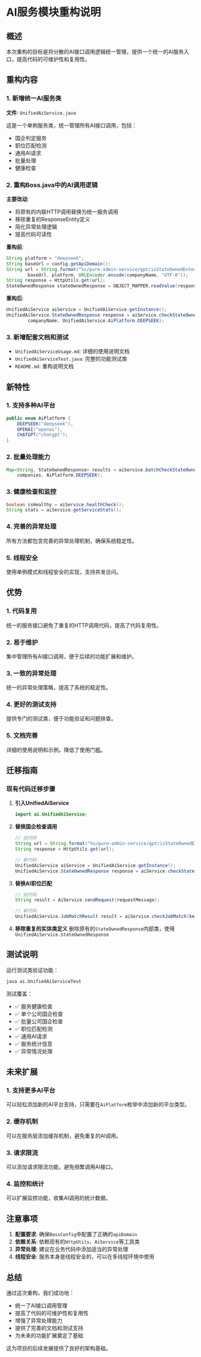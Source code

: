 # AI服务模块重构说明

## 概述

本次重构的目标是将分散的AI接口调用逻辑统一管理，提供一个统一的AI服务入口，提高代码的可维护性和复用性。

## 重构内容

### 1. 新增统一AI服务类

**文件**: `UnifiedAiService.java`

这是一个单例服务类，统一管理所有AI接口调用，包括：
- 国企判定服务
- 职位匹配检测
- 通用AI请求
- 批量处理
- 健康检查

### 2. 重构Boss.java中的AI调用逻辑

**主要改动**:
- 将原有的内联HTTP调用替换为统一服务调用
- 移除重复的ResponseEntity定义
- 简化异常处理逻辑
- 提高代码可读性

**重构前**:
```java
String platform = "deepseek";
String baseUrl = config.getApiDomain();
String url = String.format("%s/pure-admin-service/gpt/isStateOwnedEnterprise/%s?companyName=%s",
        baseUrl, platform, URLEncoder.encode(companyName, "UTF-8"));
String response = HttpUtils.get(url);
StateOwnedResponse stateOwnedResponse = OBJECT_MAPPER.readValue(response, StateOwnedResponse.class);
```

**重构后**:
```java
UnifiedAiService aiService = UnifiedAiService.getInstance();
UnifiedAiService.StateOwnedResponse response = aiService.checkStateOwnedEnterprise(
        companyName, UnifiedAiService.AiPlatform.DEEPSEEK);
```

### 3. 新增配套文档和测试

- `UnifiedAiServiceUsage.md`: 详细的使用说明文档
- `UnifiedAiServiceTest.java`: 完整的功能测试类
- `README.md`: 重构说明文档

## 新特性

### 1. 支持多种AI平台
```java
public enum AiPlatform {
    DEEPSEEK("deepseek"),
    OPENAI("openai"),
    CHATGPT("chatgpt");
}
```

### 2. 批量处理能力
```java
Map<String, StateOwnedResponse> results = aiService.batchCheckStateOwnedEnterprise(
    companies, AiPlatform.DEEPSEEK);
```

### 3. 健康检查和监控
```java
boolean isHealthy = aiService.healthCheck();
String stats = aiService.getServiceStats();
```

### 4. 完善的异常处理
所有方法都包含完善的异常处理机制，确保系统稳定性。

### 5. 线程安全
使用单例模式和线程安全的实现，支持并发访问。

## 优势

### 1. 代码复用
统一的服务接口避免了重复的HTTP调用代码，提高了代码复用性。

### 2. 易于维护
集中管理所有AI接口调用，便于后续的功能扩展和维护。

### 3. 一致的异常处理
统一的异常处理策略，提高了系统的稳定性。

### 4. 更好的测试支持
提供专门的测试类，便于功能验证和问题排查。

### 5. 文档完善
详细的使用说明和示例，降低了使用门槛。

## 迁移指南

### 现有代码迁移步骤

1. **引入UnifiedAiService**
   ```java
   import ai.UnifiedAiService;
   ```

2. **替换国企检查调用**
   ```java
   // 旧代码
   String url = String.format("%s/pure-admin-service/gpt/isStateOwnedEnterprise/%s?companyName=%s", ...);
   String response = HttpUtils.get(url);
   
   // 新代码
   UnifiedAiService aiService = UnifiedAiService.getInstance();
   UnifiedAiService.StateOwnedResponse response = aiService.checkStateOwnedEnterprise(...);
   ```

3. **替换AI职位匹配**
   ```java
   // 旧代码
   String result = AiService.sendRequest(requestMessage);
   
   // 新代码
   UnifiedAiService.JobMatchResult result = aiService.checkJobMatch(keyword, jobName, jd);
   ```

4. **移除重复的实体类定义**
   删除原有的`StateOwnedResponse`内部类，使用`UnifiedAiService.StateOwnedResponse`

## 测试说明

运行测试类验证功能：
```bash
java ai.UnifiedAiServiceTest
```

测试覆盖：
- ✅ 服务健康检查
- ✅ 单个公司国企检查
- ✅ 批量公司国企检查
- ✅ 职位匹配检测
- ✅ 通用AI请求
- ✅ 服务统计信息
- ✅ 异常情况处理

## 未来扩展

### 1. 支持更多AI平台
可以轻松添加新的AI平台支持，只需要在`AiPlatform`枚举中添加新的平台类型。

### 2. 缓存机制
可以在服务层添加缓存机制，避免重复的AI调用。

### 3. 请求限流
可以添加请求限流功能，避免频繁调用AI接口。

### 4. 监控和统计
可以扩展监控功能，收集AI调用的统计数据。

## 注意事项

1. **配置要求**: 确保`BossConfig`中配置了正确的`apiDomain`
2. **依赖关系**: 依赖现有的`HttpUtils`、`AiService`等工具类
3. **异常处理**: 建议在业务代码中添加适当的异常处理
4. **线程安全**: 服务本身是线程安全的，可以在多线程环境中使用

## 总结

通过这次重构，我们成功地：
- 统一了AI接口调用管理
- 提高了代码的可维护性和复用性
- 增强了异常处理能力
- 提供了完善的文档和测试支持
- 为未来的功能扩展奠定了基础

这为项目的后续发展提供了良好的架构基础。 